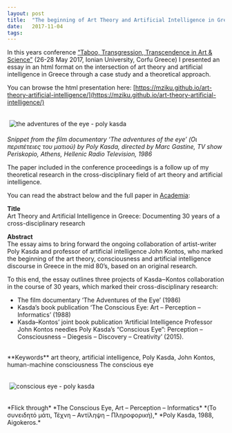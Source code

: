 ```yaml
---
layout: post
title:  "The beginning of Art Theory and Artificial Intelligence in Greece: Documentating 30 years of a cross-disciplinary research"
date:   2017-11-04
tags:
---
```


In this years conference [“Taboo, Transgression, Transcendence in Art & Science”](https://avarts.ionio.gr/ttt/) (26-28 May 2017, Ionian University, Corfu Greece) I presented an essay in an html format on the intersection of art theory and artificial intelligence in Greece through a case study and a theoretical approach.

You can browse the html presentation here: [https://mziku.github.io/art-theory-artificial-intelligence/](https://mziku.github.io/art-theory-artificial-intelligence/)


<p><img src="https://mziku.github.io/images/conscious-eye-poly-kasda-film-documentary-1986.gif" style="margin-top:5mm; margin-right:5mm; margin-bottom:5mm; margin-left:5;" alt="the adventures of the eye - poly kasda" width="" height="auto" align="center"><br><i>Snippet from the film documentary ‘The adventures of the eye’ (Οι περιπέτειες του ματιού) by Poly Kasda, directed by Marc Gastine, TV show Periskopio, Athens, Hellenic Radio Television, 1986</i></p>

The paper included in the conference proceedings is a follow up of my theoretical research in the cross-disciplinary field of art theory and artificial intelligence.

You can read the abstract below and the full paper in [Academia](https://uoi.academia.edu/MarianaZiku):

**Title**  
Art Theory and Artificial Intelligence in Greece: Documenting 30 years of a cross-disciplinary research

**Abstract**  
The essay aims to bring forward the ongoing collaboration of artist-writer Poly Kasda and professor of artificial intelligence John Kontos, who marked the beginning of the art theory, consciousness and artificial intelligence discourse in Greece in the mid 80’s, based on an original research.

To this end, the essay outlines three projects of Kasda‒Kontos collaboration in the course of 30 years, which marked their cross-disciplinary research:

- The film documentary ‘The Adventures of the Eye’ (1986)
- Kasda’s book publication ‘The Conscious Eye: Art – Perception – Informatics’ (1988)
- Kasda–Kontos’ joint book publication ‘Artificial Intelligence Professor John Kontos needles Poly Kasda’s “Conscious Eye”: Perception – Consciousness – Diegesis – Discovery – Creativity’ (2015).

<br>
**Keywords**  
art theory, artificial intelligence, Poly Kasda, John Kontos, human-machine consciousness
The conscious eye

<p><img src="https://mziku.github.io/images/consciouseyebook.gif" style="margin-top:5mm; margin-right:5mm; margin-bottom:5mm; margin-left:5;" alt="conscious eye - poly kasda" width="" height="auto" align="center"></p>
*Flick through*  
*The Conscious Eye, Art – Perception – Informatics*  
*(Το συνειδητό μάτι, Τέχνη – Αντίληψη – Πληροφορική),*  
*Poly Kasda, 1988, Aigokeros.*  
